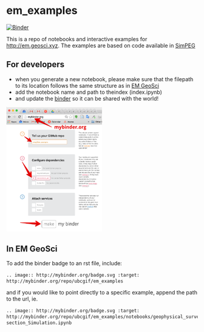 # em_examples

[![Binder](http://mybinder.org/badge.svg)](http://mybinder.org/repo/ubcgif/em_examples)

This is a repo of notebooks and interactive examples for http://em.geosci.xyz. The examples are based on code available in [SimPEG](http://simpeg.xyz)

## For developers
- when you generate a new notebook, please make sure that the filepath to its location follows the same structure as in [EM GeoSci](http://em.geosci.xyz)
- add the notebook name and path to theindex (index.ipynb)  
- and update the [binder](http://mybinder.org) so it can be shared with the world! 

<img src="./images/binders.png" width="50%">


## In EM GeoSci

To add the binder badge to an rst file, include:

```
.. image:: http://mybinder.org/badge.svg :target: http://mybinder.org/repo/ubcgif/em_examples
```

and if you would like to point directly to a specific example, append the path to the url, ie. 

```
.. image:: http://mybinder.org/badge.svg :target: http://mybinder.org/repo/ubcgif/em_examples/notebooks/geophysical_surveys/DCR_Pseudo-section_Simulation.ipynb
```
